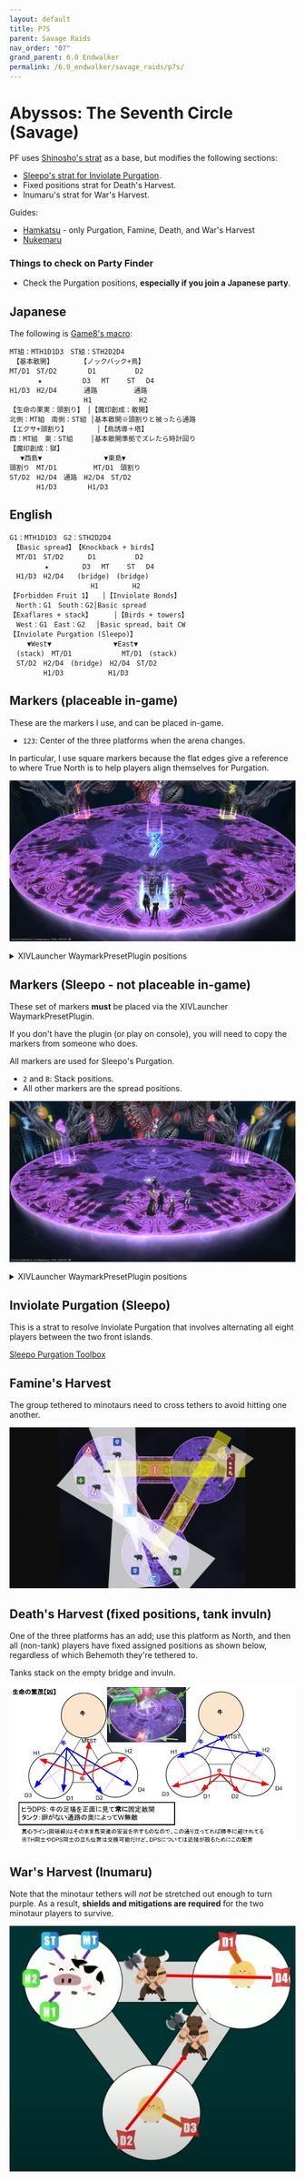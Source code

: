 ```yaml
---
layout: default
title: P7S
parent: Savage Raids
nav_order: "07"
grand_parent: 6.0 Endwalker
permalink: /6.0_endwalker/savage_raids/p7s/
---
```


# Abyssos: The Seventh Circle (Savage)

PF uses [Shinosho's strat](https://youtu.be/JOMBTuWf-j8) as a base, but modifies the following sections:

- [Sleepo's strat for Inviolate Purgation](https://ff14.toolboxgaming.space/?id=339073562612661&preview=1).
- Fixed positions strat for Death's Harvest.
- Inumaru's strat for War's Harvest.

Guides:

- [Hamkatsu](https://youtu.be/_mkllPXUVuI) - only Purgation, Famine, Death, and War's Harvest
- [Nukemaru](https://youtu.be/iaxDpAfkTIA)

### Things to check on Party Finder

- Check the Purgation positions, **especially if you join a Japanese party**.

## Japanese

The following is [Game8's macro](https://game8.jp/ff14/479465):
```
MT組：MTH1D1D3　ST組：STH2D2D4
　【基本散開】　　　　　【ノックバック+鳥】
MT/D1　ST/D2　　　　 D1　　 　 　 D2
　　 　 ★　　　　　　D3　 MT　 　ST　 D4
H1/D3　H2/D4　　　　通路 　 　 　 通路
　　　　　　　　　　　H1　　　　　　　H2
【生命の果実：頭割り】　│【魔印創成：散開】
北側：MT組　南側：ST組 │基本散開※頭割りと被ったら通路
【エクサ+頭割り】　 　 　 │【鳥誘導＋塔】
西：MT組　東：ST組　　 │基本散開準拠でズレたら時計回り
【魔印創成：獄】
　 ▼西島▼　　　　　　　 　 ▼東島▼
頭割り　MT/D1 　 　 　 MT/D1　頭割り
ST/D2　H2/D4　通路　H2/D4　ST/D2
　　　　H1/D3　 　　　H1/D3
```

## English
```
G1：MTH1D1D3　G2：STH2D2D4
　【Basic spread】　【Knockback + birds】
　MT/D1　ST/D2　　　 D1　　 　 　 D2
　　　 　 ★　　　　　D3　 MT　 　ST　 D4
　H1/D3　H2/D4　　(bridge)　(bridge)
　　　　　　　　　　　　H1　　　　　H2
【Forbidden Fruit 1】　　│【Inviolate Bonds】
　North：G1　South：G2│Basic spread
【Exaflares + stack】 　　 │【Birds + towers】
　West：G1　East：G2 　│Basic spread, bait CW
【Inviolate Purgation (Sleepo)】
　　 ▼West▼　　　　　　　 　 ▼East▼
　(stack)　MT/D1 　 　 　　　 MT/D1　(stack)
　ST/D2　H2/D4　(bridge)　H2/D4　ST/D2
　　　　　H1/D3　 　　　　　H1/D3
```

## Markers (placeable in-game)

These are the markers I use, and can be placed in-game.

- `123`: Center of the three platforms when the arena changes.

In particular, I use square markers because the flat edges give a reference to where True North is to help players align themselves for Purgation.

![](images/markers_placeable.jpg)
<details markdown=block>
<summary>XIVLauncher WaymarkPresetPlugin positions</summary>

```json
{"Name":"P7S","MapID":877,"A":{"X":0.0,"Y":0.0,"Z":0.0,"ID":0,"Active":false},"B":{"X":0.0,"Y":0.0,"Z":0.0,"ID":1,"Active":false},"C":{"X":0.0,"Y":0.0,"Z":0.0,"ID":2,"Active":false},"D":{"X":0.0,"Y":0.0,"Z":0.0,"ID":3,"Active":false},"One":{"X":85.7106,"Y":0.0,"Z":91.75,"ID":4,"Active":true},"Two":{"X":114.2894,"Y":0.0,"Z":91.75,"ID":5,"Active":true},"Three":{"X":100.0,"Y":0.0,"Z":116.5,"ID":6,"Active":true},"Four":{"X":100.0,"Y":0.0,"Z":100.0,"ID":7,"Active":true}}
```

</details>

## Markers (Sleepo - not placeable in-game)

These set of markers **must** be placed via the XIVLauncher WaymarkPresetPlugin.

If you don't have the plugin (or play on console), you will need to copy the markers from someone who does.

All markers are used for Sleepo's Purgation.

- `2` and `B`: Stack positions.
- All other markers are the spread positions.

![](images/markers_sleepo.jpg)
<details markdown=block>
<summary>XIVLauncher WaymarkPresetPlugin positions</summary>

```json
{"Name":"P7S (Sleepo)","MapID":877,"A":{"X":114.29,"Y":0.0,"Z":82.75,"ID":0,"Active":true},"B":{"X":122.084,"Y":0.0,"Z":87.25,"ID":1,"Active":true},"C":{"X":122.0842,"Y":0.0,"Z":96.25,"ID":2,"Active":true},"D":{"X":114.29,"Y":0.0,"Z":100.75,"ID":3,"Active":true},"One":{"X":85.71,"Y":0.0,"Z":82.75,"ID":4,"Active":true},"Two":{"X":77.915,"Y":0.0,"Z":87.25,"ID":5,"Active":true},"Three":{"X":77.915,"Y":0.0,"Z":96.25,"ID":6,"Active":true},"Four":{"X":85.71,"Y":0.0,"Z":100.75,"ID":7,"Active":true}}
```

</details>

## Inviolate Purgation (Sleepo)

This is a strat to resolve Inviolate Purgation that involves alternating all eight players between the two front islands.

[Sleepo Purgation Toolbox](https://ff14.toolboxgaming.space/?id=339073562612661&preview=1)

## Famine's Harvest

The group tethered to minotaurs need to cross tethers to avoid hitting one another.

![](images/famines_harvest.jpg)

## Death's Harvest (fixed positions, tank invuln)

One of the three platforms has an add; use this platform as North, and then all (non-tank) players have fixed assigned positions as shown below, regardless of which Behemoth they're tethered to.

Tanks stack on the empty bridge and invuln.

![](images/deaths_harvest.jpg)

## War's Harvest (Inumaru)

Note that the minotaur tethers will *not* be stretched out enough to turn purple. As a result, **shields and mitigations are required** for the two minotaur players to survive.

![](images/wars_harvest.jpg)
